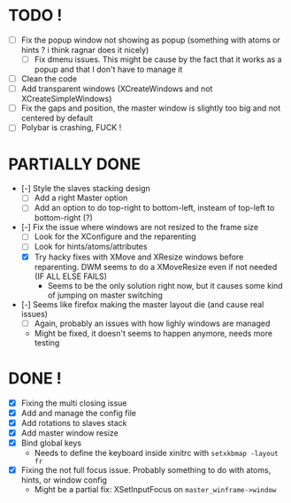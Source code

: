# TODO !
- [ ] Fix the popup window not showing as popup (something with atoms or hints ? i think ragnar does it nicely)
    - [ ] Fix dmenu issues. This might be cause by the fact that it works as a popup and that I don't have to manage it
- [ ] Clean the code
- [ ] Add transparent windows (XCreateWindows and not XCreateSimpleWindows)
- [ ] Fix the gaps and position, the master window is slightly too big and not centered by default
- [ ] Polybar is crashing, FUCK !

# PARTIALLY DONE
- [-] Style the slaves stacking design
    - [ ] Add a right Master option
    - [ ] Add an option to do top-right to bottom-left, insteam of top-left to bottom-right (?) 
- [-] Fix the issue where windows are not resized to the frame size
    - [ ] Look for the XConfigure and the reparenting
    - [ ] Look for hints/atoms/attributes
    - [x] Try hacky fixes with XMove and XResize windows before reparenting. DWM seems to do a XMoveResize even if not needed (IF ALL ELSE FAILS) 
        - Seems to be the only solution right now, but it causes some kind of jumping on master switching
- [-] Seems like firefox making the master layout die (and cause real issues)
    - [ ] Again, probably an issues with how lighly windows are managed
    - Might be fixed, it doesn't seems to happen anymore, needs more testing

# DONE !
- [x] Fixing the multi closing issue
- [x] Add and manage the config file
- [x] Add rotations to slaves stack
- [x] Add master window resize
- [x] Bind global keys
    - Needs to define the keyboard inside xinitrc with `setxkbmap -layout fr`
- [x] Fixing the not full focus issue. Probably something to do with atoms, hints, or window config
    - Might be a partial fix: XSetInputFocus on `master_winframe->window`
